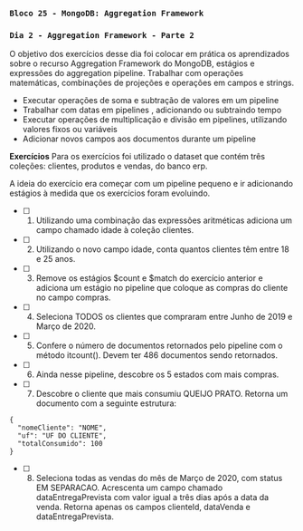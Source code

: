 ### `Bloco 25 - MongoDB: Aggregation Framework`
### `Dia 2 - Aggregation Framework - Parte 2`

O objetivo dos exercícios desse dia foi colocar em prática os aprendizados sobre o recurso Aggregation Framework do MongoDB, estágios e expressões do aggregation pipeline. Trabalhar com operações matemáticas, combinações de projeções e operações em campos e strings.
  - Executar operações de soma e subtração de valores em um pipeline
  - Trabalhar com datas em pipelines , adicionando ou subtraindo tempo
  - Executar operações de multiplicação e divisão em pipelines, utilizando valores fixos ou variáveis
  - Adicionar novos campos aos documentos durante um pipeline

**Exercícios**
Para os exercícios foi utilizado o dataset que contém três coleções: clientes, produtos e vendas, do banco erp.

A ideia do exercício era começar com um pipeline pequeno e ir adicionando estágios à medida que os exercícios foram evoluindo.

- [ ] 1. Utilizando uma combinação das expressões aritméticas adiciona um campo chamado idade à coleção clientes.
- [ ] 2. Utilizando o novo campo idade, conta quantos clientes têm entre 18 e 25 anos.
- [ ] 3. Remove os estágios $count e $match do exercício anterior e adiciona um estágio no pipeline que coloque as compras do cliente no campo compras.
- [ ] 4. Seleciona TODOS os clientes que compraram entre Junho de 2019 e Março de 2020.
- [ ] 5. Confere o número de documentos retornados pelo pipeline com o método itcount(). Devem ter 486 documentos sendo retornados.
- [ ] 6. Ainda nesse pipeline, descobre os 5 estados com mais compras.
- [ ] 7. Descobre o cliente que mais consumiu QUEIJO PRATO. Retorna um documento com a seguinte estrutura:
```
{
  "nomeCliente": "NOME",
  "uf": "UF DO CLIENTE",
  "totalConsumido": 100
}
```
- [ ] 8. Seleciona todas as vendas do mês de Março de 2020, com status EM SEPARACAO. Acrescenta um campo chamado dataEntregaPrevista com valor igual a três dias após a data da venda. Retorna apenas os campos clienteId, dataVenda e dataEntregaPrevista.
